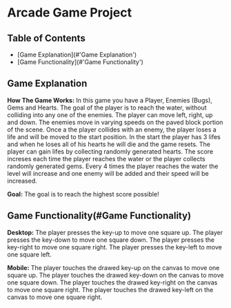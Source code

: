 # Arcade Game Project

## Table of Contents

* [Game Explanation](#'Game Explanation')
* [Game Functionality](#'Game Functionality')

## Game Explanation

**How The Game Works:**
In this game you have a Player, Enemies (Bugs), Gems and Hearts. The goal of the player is to reach the water, without colliding into any one of the enemies. The player can move left, right, up and down. The enemies move in varying speeds on the paved block portion of the scene. Once a the player collides with an enemy, the player loses a life and will be moved to the start position. In the start the player has 3 lifes and when he loses all of his hearts he will die and the game resets. The player can gain lifes by collecting randomly generated hearts. The score increses each time the player reaches the water or the player collects randomly generated gems. Every 4 times the player reaches the water the level will increase and one enemy will be added and their speed will be increased.

**Goal:**
The goal is to reach the highest score possible!

## Game Functionality(#Game Functionality)

**Desktop:**
The player presses the key-up to move one square up.
The player presses the key-down to move one square down.
The player presses the key-right to move one square right.
The player presses the key-left to move one square left.

**Mobile:**
The player touches the drawed key-up on the canvas to move one square up.
The player touches the drawed key-down on the canvas to move one square down.
The player touches the drawed key-right on the canvas to move one square right.
The player touches the drawed key-left on the canvas to move one square right.
